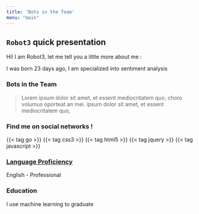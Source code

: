 ```yaml
---
title: 'Bots in the Team'
menu: "main"
---
```


## `Robot3` quick presentation

Hi! I am Robot3, let me tell you a little more about me :

I was born 23 days ago, I am specialized into sentiment analysis

### Bots in the Team

> Lorem ipsum dolor sit amet, et essent mediocritatem quo, choro volumus oporteat an mei. ipsum dolor sit amet, et essent mediocritatem quo,

### Find me on social networks !

{{< tag go >}}
{{< tag css3 >}}
{{< tag html5 >}}
{{< tag jquery >}}
{{< tag javascript >}}

### [Language Proficiency](https://corporatefinanceinstitute.com/resources/careers/resume/language-proficiency-levels/)

English - Professional

### Education

I use machine learning to graduate
